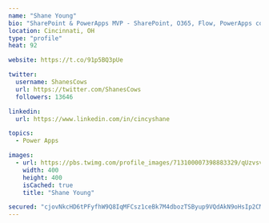 ```yaml
---
name: "Shane Young"
bio: "SharePoint & PowerApps MVP - SharePoint, O365, Flow, PowerApps consulting? @PowerApps911 | Pure Snark? You found it."
location: Cincinnati, OH
type: "profile"
heat: 92

website: https://t.co/91p5BQ3pUe

twitter:
  username: ShanesCows
  url: https://twitter.com/ShanesCows
  followers: 13646

linkedin:
  url: https://www.linkedin.com/in/cincyshane

topics:
  - Power Apps

images:
  - url: https://pbs.twimg.com/profile_images/713100007398883329/qUzvsvQ3_400x400.jpg
    width: 400
    height: 400
    isCached: true
    title: "Shane Young"

secured: "cjovNkcHD6tPFyfhW9Q8IqMFCsz1ceBk7M4dbozTSByup9VQdAkN9oHsIp2CME+AQQlxsMBC5uXxPqCUC+7w6UXnU6LWtGYoXrROO7Wps+iXhPlk5qbdbQN+ugY37hfIdsUCXdkP/4p7L+u4cdThv6Uu20ZMF4ghF4IvorCUYDEboIquw9v8ahFJ3nXz+tDmgBUPHIylqFBe4oRAu6BKCMhU/jQcJfsTCZOmaR0Cwo8f2zIecBeHGokRj6n8GS2gBx8pE+jltb+mXVF5eHUp8RHexZTSBfnkZZ2ZmgEFltUqyEKkNfeXsDlx87dmXb1mX/svpTF4iHpSyyVceeceOKgeM2XcZBOx69pChRGfwxIAAbW5e6vVqULWGPdwGZcKML3qWB5+RHPqQgF8mNDEF4Opy36Ne+oYNqPPehPcVTk=;6tViKTIz2s0Gg5C2wTJ53Q=="
---
```



